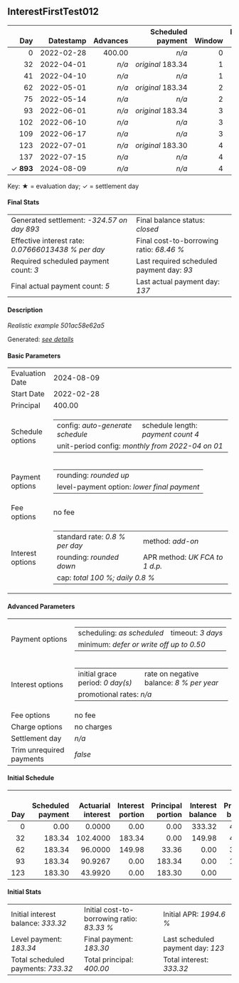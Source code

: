 <h2>InterestFirstTest012</h2>
<table>
    <thead style="vertical-align: bottom;">
        <th class="ci00" style="text-align: right;">Day</th>
        <th class="ci01" style="text-align: right;">Datestamp</th>
        <th class="ci02" style="text-align: right;">Advances</th>
        <th class="ci03" style="text-align: right;">Scheduled payment</th>
        <th class="ci04" style="text-align: right;">Window</th>
        <th class="ci05" style="text-align: right;">Payment due</th>
        <th class="ci06" style="text-align: right;">Actual payments</th>
        <th class="ci07" style="text-align: right;">Net effect</th>
        <th class="ci08" style="text-align: right;">Payment status</th>
        <th class="ci09" style="text-align: right;">Balance status</th>
        <th class="ci10" style="text-align: right;">Actuarial interest</th>
        <th class="ci11" style="text-align: right;">New interest</th>
        <th class="ci12" style="text-align: right;">Interest portion</th>
        <th class="ci13" style="text-align: right;">Principal portion</th>
        <th class="ci14" style="text-align: right;">Interest balance</th>
        <th class="ci15" style="text-align: right;">Principal balance</th>
        <th class="ci16" style="text-align: right;">Settlement figure</th>
    </thead>
    <tr style="text-align: right;">
        <td class="ci00">0</td>
        <td class="ci01" style="white-space: nowrap;">2022-02-28</td>
        <td class="ci02">400.00</td>
        <td class="ci03" style="white-space: nowrap;"><i>n/a<i></td>
        <td class="ci04">0</td>
        <td class="ci05">0.00</td>
        <td class="ci06"><i>n/a</i></td>
        <td class="ci07">0.00</td>
        <td class="ci08"><i>none&nbsp;scheduled</i></td>
        <td class="ci09">open</td>
        <td class="ci10">0.0000</td>
        <td class="ci11">0.0000</td>
        <td class="ci12">0.00</td>
        <td class="ci13">0.00</td>
        <td class="ci14">333.3200</td>
        <td class="ci15">400.00</td>
        <td class="ci16">400.00</td>
    </tr>
    <tr style="text-align: right;">
        <td class="ci00">32</td>
        <td class="ci01" style="white-space: nowrap;">2022-04-01</td>
        <td class="ci02"><i>n/a</i></td>
        <td class="ci03" style="white-space: nowrap;"><i>original</i> 183.34</td>
        <td class="ci04">1</td>
        <td class="ci05">183.34</td>
        <td class="ci06"><i>n/a</i></td>
        <td class="ci07">0.00</td>
        <td class="ci08"><i>paid&nbsp;later&nbsp;in&nbsp;full</i></td>
        <td class="ci09">open</td>
        <td class="ci10">102.4000</td>
        <td class="ci11">0.0000</td>
        <td class="ci12">0.00</td>
        <td class="ci13">0.00</td>
        <td class="ci14">333.3200</td>
        <td class="ci15">400.00</td>
        <td class="ci16">502.40</td>
    </tr>
    <tr style="text-align: right;">
        <td class="ci00">41</td>
        <td class="ci01" style="white-space: nowrap;">2022-04-10</td>
        <td class="ci02"><i>n/a</i></td>
        <td class="ci03" style="white-space: nowrap;"><i>n/a<i></td>
        <td class="ci04">1</td>
        <td class="ci05">0.00</td>
        <td class="ci06"><i>confirmed</i>&nbsp;198.40</td>
        <td class="ci07">198.40</td>
        <td class="ci08"><i>extra&nbsp;payment</i></td>
        <td class="ci09">open</td>
        <td class="ci10">28.8000</td>
        <td class="ci11">0.0000</td>
        <td class="ci12">198.40</td>
        <td class="ci13">0.00</td>
        <td class="ci14">134.9200</td>
        <td class="ci15">400.00</td>
        <td class="ci16">332.80</td>
    </tr>
    <tr style="text-align: right;">
        <td class="ci00">62</td>
        <td class="ci01" style="white-space: nowrap;">2022-05-01</td>
        <td class="ci02"><i>n/a</i></td>
        <td class="ci03" style="white-space: nowrap;"><i>original</i> 183.34</td>
        <td class="ci04">2</td>
        <td class="ci05">168.28</td>
        <td class="ci06"><i>n/a</i></td>
        <td class="ci07">0.00</td>
        <td class="ci08"><i>paid&nbsp;later&nbsp;in&nbsp;full</i></td>
        <td class="ci09">open</td>
        <td class="ci10">67.2000</td>
        <td class="ci11">0.0000</td>
        <td class="ci12">0.00</td>
        <td class="ci13">0.00</td>
        <td class="ci14">134.9200</td>
        <td class="ci15">400.00</td>
        <td class="ci16">400.00</td>
    </tr>
    <tr style="text-align: right;">
        <td class="ci00">75</td>
        <td class="ci01" style="white-space: nowrap;">2022-05-14</td>
        <td class="ci02"><i>n/a</i></td>
        <td class="ci03" style="white-space: nowrap;"><i>n/a<i></td>
        <td class="ci04">2</td>
        <td class="ci05">0.00</td>
        <td class="ci06"><i>confirmed</i>&nbsp;198.40</td>
        <td class="ci07">198.40</td>
        <td class="ci08"><i>extra&nbsp;payment</i></td>
        <td class="ci09">open</td>
        <td class="ci10">41.6000</td>
        <td class="ci11">0.0000</td>
        <td class="ci12">134.92</td>
        <td class="ci13">63.48</td>
        <td class="ci14">0.0000</td>
        <td class="ci15">336.52</td>
        <td class="ci16">243.20</td>
    </tr>
    <tr style="text-align: right;">
        <td class="ci00">93</td>
        <td class="ci01" style="white-space: nowrap;">2022-06-01</td>
        <td class="ci02"><i>n/a</i></td>
        <td class="ci03" style="white-space: nowrap;"><i>original</i> 183.34</td>
        <td class="ci04">3</td>
        <td class="ci05">153.22</td>
        <td class="ci06"><i>n/a</i></td>
        <td class="ci07">0.00</td>
        <td class="ci08"><i>paid&nbsp;later&nbsp;in&nbsp;full</i></td>
        <td class="ci09">open</td>
        <td class="ci10">48.4589</td>
        <td class="ci11">0.0000</td>
        <td class="ci12">0.00</td>
        <td class="ci13">0.00</td>
        <td class="ci14">0.0000</td>
        <td class="ci15">336.52</td>
        <td class="ci16">291.65</td>
    </tr>
    <tr style="text-align: right;">
        <td class="ci00">102</td>
        <td class="ci01" style="white-space: nowrap;">2022-06-10</td>
        <td class="ci02"><i>n/a</i></td>
        <td class="ci03" style="white-space: nowrap;"><i>n/a<i></td>
        <td class="ci04">3</td>
        <td class="ci05">0.00</td>
        <td class="ci06"><i>confirmed</i>&nbsp;198.40</td>
        <td class="ci07">198.40</td>
        <td class="ci08"><i>extra&nbsp;payment</i></td>
        <td class="ci09">open</td>
        <td class="ci10">24.2294</td>
        <td class="ci11">0.0000</td>
        <td class="ci12">0.00</td>
        <td class="ci13">198.40</td>
        <td class="ci14">0.0000</td>
        <td class="ci15">138.12</td>
        <td class="ci16">117.48</td>
    </tr>
    <tr style="text-align: right;">
        <td class="ci00">109</td>
        <td class="ci01" style="white-space: nowrap;">2022-06-17</td>
        <td class="ci02"><i>n/a</i></td>
        <td class="ci03" style="white-space: nowrap;"><i>n/a<i></td>
        <td class="ci04">3</td>
        <td class="ci05">0.00</td>
        <td class="ci06"><i>confirmed</i>&nbsp;198.40</td>
        <td class="ci07">198.40</td>
        <td class="ci08"><i>extra&nbsp;payment</i></td>
        <td class="ci09">refund&nbsp;due</td>
        <td class="ci10">7.7347</td>
        <td class="ci11">-12.8970</td>
        <td class="ci12">-12.90</td>
        <td class="ci13">211.30</td>
        <td class="ci14">0.0000</td>
        <td class="ci15">-73.18</td>
        <td class="ci16">-73.18</td>
    </tr>
    <tr style="text-align: right;">
        <td class="ci00">123</td>
        <td class="ci01" style="white-space: nowrap;">2022-07-01</td>
        <td class="ci02"><i>n/a</i></td>
        <td class="ci03" style="white-space: nowrap;"><i>original</i> 183.30</td>
        <td class="ci04">4</td>
        <td class="ci05">0.00</td>
        <td class="ci06"><i>n/a</i></td>
        <td class="ci07">0.00</td>
        <td class="ci08"><i>no&nbsp;longer&nbsp;required</i></td>
        <td class="ci09">refund&nbsp;due</td>
        <td class="ci10">-0.2246</td>
        <td class="ci11">-0.2246</td>
        <td class="ci12">0.00</td>
        <td class="ci13">0.00</td>
        <td class="ci14">-0.2246</td>
        <td class="ci15">-73.18</td>
        <td class="ci16">-73.41</td>
    </tr>
    <tr style="text-align: right;">
        <td class="ci00">137</td>
        <td class="ci01" style="white-space: nowrap;">2022-07-15</td>
        <td class="ci02"><i>n/a</i></td>
        <td class="ci03" style="white-space: nowrap;"><i>n/a<i></td>
        <td class="ci04">4</td>
        <td class="ci05">0.00</td>
        <td class="ci06"><i>confirmed</i>&nbsp;204.80</td>
        <td class="ci07">204.80</td>
        <td class="ci08"><i>overpayment</i></td>
        <td class="ci09">refund&nbsp;due</td>
        <td class="ci10">-0.2246</td>
        <td class="ci11">-0.2246</td>
        <td class="ci12">-0.45</td>
        <td class="ci13">205.25</td>
        <td class="ci14">0.0000</td>
        <td class="ci15">-278.43</td>
        <td class="ci16">-278.43</td>
    </tr>
    <tr style="text-align: right;">
        <td class="ci00">&#x2713;&nbsp;<b>893</b></td>
        <td class="ci01" style="white-space: nowrap;">2024-08-09</td>
        <td class="ci02"><i>n/a</i></td>
        <td class="ci03" style="white-space: nowrap;"><i>n/a<i></td>
        <td class="ci04">4</td>
        <td class="ci05">0.00</td>
        <td class="ci06"><i>n/a</i></td>
        <td class="ci07">-324.57</td>
        <td class="ci08"><i>generated</i></td>
        <td class="ci09">closed</td>
        <td class="ci10">-46.1355</td>
        <td class="ci11">-46.1355</td>
        <td class="ci12">-46.14</td>
        <td class="ci13">-278.43</td>
        <td class="ci14">0.0000</td>
        <td class="ci15">0.00</td>
        <td class="ci16">0.00</td>
    </tr>
</table><p>Key: &#x2605; = evaluation day; &#x2713; = settlement day</p>
<h4>Final Stats</h4>
<table>
    <tr>
        <td>Generated settlement: <i>-324.57 on day 893</i></td>
        <td>Final balance status: <i>closed</i></td>
    </tr>
    <tr>
        <td>Effective interest rate: <i>0.07666013438 % per day</i></td>
        <td>Final cost-to-borrowing ratio: <i>68.46 %</i></td>
    </tr>
    <tr>
        <td>Required scheduled payment count: <i>3</i></td>
        <td>Last required scheduled payment day: <i>93</i></td>
    </tr>
    <tr>
        <td>Final actual payment count: <i>5</i></td>
        <td>Last actual payment day: <i>137</i></td>
    </tr>
</table>

<h4>Description</h4>
<p><i>Realistic example 501ac58e62a5</i></p>
<p>Generated: <i><a href="../GeneratedDate.html">see details</a></i></p>
<h4>Basic Parameters</h4>
<table>
    <tr>
        <td>Evaluation Date</td>
        <td>2024-08-09</td>
    </tr>
    <tr>
        <td>Start Date</td>
        <td>2022-02-28</td>
    </tr>
    <tr>
        <td>Principal</td>
        <td>400.00</td>
    </tr>
    <tr>
        <td>Schedule options</td>
        <td>
            <table>
                <tr>
                    <td>config: <i>auto-generate schedule</i></td>
                    <td>schedule length: <i><i>payment count</i> 4</i></td>
                </tr>
                <tr>
                    <td colspan="2" style="white-space: nowrap;">unit-period config: <i>monthly from 2022-04 on 01</i></td>
                </tr>
            </table>
        </td>
    </tr>
    <tr>
        <td>Payment options</td>
        <td>
            <table>
                <tr>
                    <td>rounding: <i>rounded up</i></td>
                </tr>
                <tr>
                    <td>level-payment option: <i>lower&nbsp;final&nbsp;payment</i></td>
                </tr>
            </table>
        </td>
    </tr>
    <tr>
        <td>Fee options</td>
        <td>no fee
        </td>
    </tr>
    <tr>
        <td>Interest options</td>
        <td>
            <table>
                <tr>
                    <td>standard rate: <i>0.8 % per day</i></td>
                    <td>method: <i>add-on</i></td>
                </tr>
                <tr>
                    <td>rounding: <i>rounded down</i></td>
                    <td>APR method: <i>UK FCA to 1 d.p.</i></td>
                </tr>
                <tr>
                    <td colspan="2">cap: <i>total 100 %; daily 0.8 %</td>
                </tr>
            </table>
        </td>
    </tr>
</table>
<h4>Advanced Parameters</h4>
<table>
    <tr>
        <td>Payment options</td>
        <td>
                <table>
                    <tr>
                        <td>scheduling: <i>as scheduled</i></td>
                        <td>timeout: <i>3 days</i></td>
                    </tr>
                    <tr>
                        <td colspan="2">minimum: <i>defer&nbsp;or&nbsp;write&nbsp;off&nbsp;up&nbsp;to&nbsp;0.50</i></td>
                    </tr>
                </table>
        </td>
    </tr>
    <tr>
        <td>Interest options</td>
        <td>
            <table>
                <tr>
                    <td>initial grace period: <i>0 day(s)</i></td>
                    <td>rate on negative balance: <i>8 % per year</i></td>
                </tr>
                <tr>
                    <td colspan="2">promotional rates: <i><i>n/a</i></i></td>
                </tr>
            </table>
        </td>
    </tr>
    <tr>
        <td>Fee options</td>
        <td>no fee
        </td>
    </tr>
    <tr>
        <td>Charge options</td>
        <td>no charges
        </td>
    </tr>
    <tr>
        <td>Settlement day</td><td><i><i>n/a</i></i></td>
    </tr>
    <tr>
        <td>Trim unrequired payments</td><td><i>false</i></td>
    </tr>
</table><h4>Initial Schedule</h4>
<table>
    <thead style="vertical-align: bottom;">
        <th style="text-align: right;">Day</th>
        <th style="text-align: right;">Scheduled payment</th>
        <th style="text-align: right;">Actuarial interest</th>
        <th style="text-align: right;">Interest portion</th>
        <th style="text-align: right;">Principal portion</th>
        <th style="text-align: right;">Interest balance</th>
        <th style="text-align: right;">Principal balance</th>
        <th style="text-align: right;">Total actuarial interest</th>
        <th style="text-align: right;">Total interest</th>
        <th style="text-align: right;">Total principal</th>
    </thead>
    <tr style="text-align: right;">
        <td class="ci00">0</td>
        <td class="ci01" style="white-space: nowrap;">0.00</td>
        <td class="ci02">0.0000</td>
        <td class="ci03">0.00</td>
        <td class="ci04">0.00</td>
        <td class="ci05">333.32</td>
        <td class="ci06">400.00</td>
        <td class="ci07">0.0000</td>
        <td class="ci08">0.00</td>
        <td class="ci09">0.00</td>
    </tr>
    <tr style="text-align: right;">
        <td class="ci00">32</td>
        <td class="ci01" style="white-space: nowrap;">183.34</td>
        <td class="ci02">102.4000</td>
        <td class="ci03">183.34</td>
        <td class="ci04">0.00</td>
        <td class="ci05">149.98</td>
        <td class="ci06">400.00</td>
        <td class="ci07">102.4000</td>
        <td class="ci08">183.34</td>
        <td class="ci09">0.00</td>
    </tr>
    <tr style="text-align: right;">
        <td class="ci00">62</td>
        <td class="ci01" style="white-space: nowrap;">183.34</td>
        <td class="ci02">96.0000</td>
        <td class="ci03">149.98</td>
        <td class="ci04">33.36</td>
        <td class="ci05">0.00</td>
        <td class="ci06">366.64</td>
        <td class="ci07">198.4000</td>
        <td class="ci08">333.32</td>
        <td class="ci09">33.36</td>
    </tr>
    <tr style="text-align: right;">
        <td class="ci00">93</td>
        <td class="ci01" style="white-space: nowrap;">183.34</td>
        <td class="ci02">90.9267</td>
        <td class="ci03">0.00</td>
        <td class="ci04">183.34</td>
        <td class="ci05">0.00</td>
        <td class="ci06">183.30</td>
        <td class="ci07">289.3267</td>
        <td class="ci08">333.32</td>
        <td class="ci09">216.70</td>
    </tr>
    <tr style="text-align: right;">
        <td class="ci00">123</td>
        <td class="ci01" style="white-space: nowrap;">183.30</td>
        <td class="ci02">43.9920</td>
        <td class="ci03">0.00</td>
        <td class="ci04">183.30</td>
        <td class="ci05">0.00</td>
        <td class="ci06">0.00</td>
        <td class="ci07">333.3187</td>
        <td class="ci08">333.32</td>
        <td class="ci09">400.00</td>
    </tr>
</table>
<h4>Initial Stats</h4>
<table>
    <tr>
        <td>Initial interest balance: <i>333.32</i></td>
        <td>Initial cost-to-borrowing ratio: <i>83.33 %</i></td>
        <td>Initial APR: <i>1994.6 %</i></td>
    </tr>
    <tr>
        <td>Level payment: <i>183.34</i></td>
        <td>Final payment: <i>183.30</i></td>
        <td>Last scheduled payment day: <i>123</i></td>
    </tr>
    <tr>
        <td>Total scheduled payments: <i>733.32</i></td>
        <td>Total principal: <i>400.00</i></td>
        <td>Total interest: <i>333.32</i></td>
    </tr>
</table>